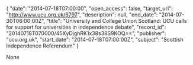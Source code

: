 {
  "date": "2014-07-18T07:00:00", 
  "open_access": false, 
  "target_url": "http://www.ucu.org.uk/6797", 
  "description": null, 
  "end_date": "2014-07-30T06:00:00Z", 
  "title": "University and College Union Scotland:  UCU calls for support for universities in independence debate", 
  "record_id": "20140718T070000/45XyDjghRK1x38s38S9KOQ==", 
  "publisher": "ucu.org.uk", 
  "start_date": "2014-07-18T07:00:00Z", 
  "subject": "Scottish Independence Referendum"
}

None